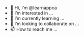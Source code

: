 - 👋 Hi, I’m @learnappca
- 👀 I’m interested in ...
- 🌱 I’m currently learning ...
- 💞️ I’m looking to collaborate on ...
- 📫 How to reach me ...

<!---
learnappca/learnappca is a ✨ special ✨ repository because its `README.md` (this file) appears on your GitHub profile.
You can click the Preview link to take a look at your changes.
--->
